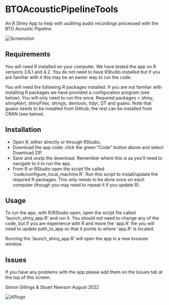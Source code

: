 # BTOAcousticPipelineTools
An R Shiny App to help with auditing audio recordings processed with the BTO Acoustic Pipeline.

![Screenshot](https://github.com/BritishTrustForOrnithology/BTOAcousticPipelineTools_dev/blob/main/www/screengrab01.jpg)

## Requirements

You will need R installed on your computer. We have tested the app on R versions 3.6.1 and 4.2. You do not need to have RStudio installed but if you are familiar with it this may be an easier way to run the code.

You will need the following R packages installed. If you are not familiar with installing R packages we have provided a configuration program (see below). You will only need to run this once. Required packages = shiny, shinyAlert, shinyFiles, shinyjs, devtools, tidyr, DT and guano. Note that guano needs to be installed from Github; the rest can be installed from CRAN (see below).

## Installation

* Open R, either directly or through RStudio.
* Download the app code: click the green "Code" button above and select Download ZIP. 
* Save and unzip the download. Remember where this is as you'll need to navigate to it to run the app.
* From R or RStudio open the script file called 'code/configure_local_machine.R'. Run this script to install/update the required R packages. This only needs to be done once on each computer (though you may need to repeat it if you update R).

## Usage

To run the app, with R/RStudio open, open the script file called 'launch_shiny_app.R' and run it. You should not need to change any of the code, but if you are experience with R and move the 'app.R' file you will need to update path_to_app so that it points to where 'app.R' is located. 

Running the 'launch_shiny_app.R' will open the app in a new browser window.


## Issues

If you have any problems with the app please add them on the Issues tab at the top of this screen.

Simon Gillings & Stuart Newson
August 2022

![APlogo](https://github.com/BritishTrustForOrnithology/BTOAcousticPipelineTools_dev/blob/main/www/APlogo100px.png)



